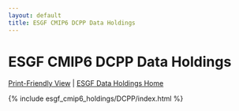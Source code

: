 ```yaml
---
layout: default
title: ESGF CMIP6 DCPP Data Holdings
---
```


# ESGF CMIP6 DCPP Data Holdings

[Print-Friendly View](print_view.html)  \|  [ESGF Data Holdings Home](../)

{% include esgf_cmip6_holdings/DCPP/index.html %}
